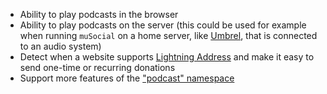 * Ability to play podcasts in the browser
* Ability to play podcasts on the server (this could be used for example when running `muSocial` on a home server, like [Umbrel](https://getumbrel.com/), that is connected to an audio system)
* Detect when a website supports [Lightning Address](https://lightningaddress.com/) and make it easy to send one-time or recurring donations
* Support more features of the ["podcast" namespace](https://github.com/Podcastindex-org/podcast-namespace)
